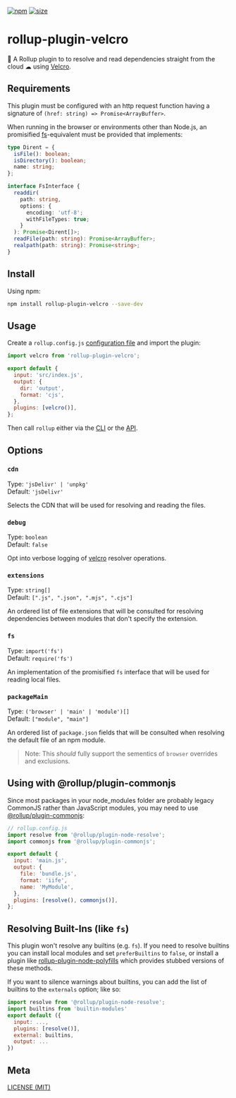 [npm]: https://img.shields.io/npm/v/rollup-plugin-velcro
[npm-url]: https://www.npmjs.com/package/rollup-plugin-velcro
[size]: https://packagephobia.now.sh/badge?p=rollup-plugin-velcro
[size-url]: https://packagephobia.now.sh/result?p=rollup-plugin-velcro

[![npm][npm]][npm-url]
[![size][size]][size-url]

# rollup-plugin-velcro

👟 A Rollup plugin to to resolve and read dependencies straight from the cloud ☁ using [Velcro](https://github.com/ggoodman/velcro).

## Requirements

This plugin must be configured with an http request function having a signature of `(href: string) => Promise<ArrayBuffer>`.

When running in the browser or environments other than Node.js, an promisified [fs](https://nodejs.org/dist/latest-v12.x/docs/api/fs.html)-equivalent must be provided that implements:

```ts
type Dirent = {
  isFile(): boolean;
  isDirectory(): boolean;
  name: string;
};

interface FsInterface {
  readdir(
    path: string,
    options: {
      encoding: 'utf-8';
      withFileTypes: true;
    }
  ): Promise<Dirent[]>;
  readFile(path: string): Promise<ArrayBuffer>;
  realpath(path: string): Promise<string>;
}
```

## Install

Using npm:

```bash
npm install rollup-plugin-velcro --save-dev
```

## Usage

Create a `rollup.config.js` [configuration file](https://www.rollupjs.org/guide/en/#configuration-files) and import the plugin:

```js
import velcro from 'rollup-plugin-velcro';

export default {
  input: 'src/index.js',
  output: {
    dir: 'output',
    format: 'cjs',
  },
  plugins: [velcro()],
};
```

Then call `rollup` either via the [CLI](https://www.rollupjs.org/guide/en/#command-line-reference) or the [API](https://www.rollupjs.org/guide/en/#javascript-api).

## Options

### `cdn`

Type: `'jsDelivr' | 'unpkg'`<br>
Default: `'jsDelivr'`

Selects the CDN that will be used for resolving and reading the files.

### `debug`

Type: `boolean`<br>
Default: `false`

Opt into verbose logging of [velcro](https://github.com/ggoodman/velcro) resolver operations.

### `extensions`

Type: `string[]`<br>
Default: `[".js", ".json", ".mjs", ".cjs"]`

An ordered list of file extensions that will be consulted for resolving dependencies between modules that don't specify the extension.

### `fs`

Type: `import('fs')`<br>
Default: `require('fs')`

An implementation of the promisified `fs` interface that will be used for reading local files.

### `packageMain`

Type: `('browser' | 'main' | 'module')[]`<br>
Default: `["module", "main"]`

An ordered list of `package.json` fields that will be consulted when resolving the default file of an npm module.

> Note: This _should_ fully support the sementics of `browser` overrides and exclusions.

## Using with @rollup/plugin-commonjs

Since most packages in your node_modules folder are probably legacy CommonJS rather than JavaScript modules, you may need to use [@rollup/plugin-commonjs](https://github.com/rollup/plugins/tree/master/packages/commonjs):

```js
// rollup.config.js
import resolve from '@rollup/plugin-node-resolve';
import commonjs from '@rollup/plugin-commonjs';

export default {
  input: 'main.js',
  output: {
    file: 'bundle.js',
    format: 'iife',
    name: 'MyModule',
  },
  plugins: [resolve(), commonjs()],
};
```

## Resolving Built-Ins (like `fs`)

This plugin won't resolve any builtins (e.g. `fs`). If you need to resolve builtins you can install local modules and set `preferBuiltins` to `false`, or install a plugin like [rollup-plugin-node-polyfills](https://github.com/ionic-team/rollup-plugin-node-polyfills) which provides stubbed versions of these methods.

If you want to silence warnings about builtins, you can add the list of builtins to the `externals` option; like so:

```js
import resolve from '@rollup/plugin-node-resolve';
import builtins from 'builtin-modules'
export default ({
  input: ...,
  plugins: [resolve()],
  external: builtins,
  output: ...
})
```

## Meta

[LICENSE (MIT)](/LICENSE)
